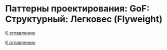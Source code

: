 # Паттерны проектирования: GoF: Структурный: Легковес (Flyweight)

<!--
https://refactoring.guru/ru/design-patterns/catalog
-->

[К оглавлению](../../../README.md)



[К оглавлению](../../../README.md)

